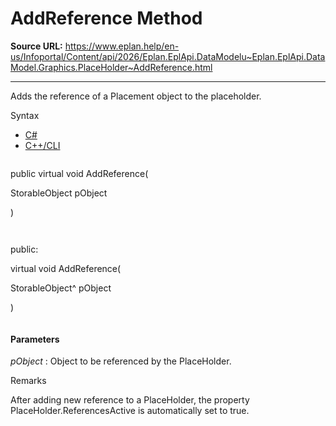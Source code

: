 # AddReference Method

**Source URL:** https://www.eplan.help/en-us/Infoportal/Content/api/2026/Eplan.EplApi.DataModelu~Eplan.EplApi.DataModel.Graphics.PlaceHolder~AddReference.html

---

Adds the reference of a Placement object to the placeholder.

Syntax

- [C#](#i-syntax-CS)
- [C++/CLI](#i-syntax-CPP2005)

```
```
public virtual void AddReference( 

   StorableObject pObject

)
```
```

```
```
public:

virtual void AddReference( 

   StorableObject^ pObject

)
```
```

#### Parameters

*pObject*
:   Object to be referenced by the PlaceHolder.

Remarks

After adding new reference to a PlaceHolder, the property PlaceHolder.ReferencesActive is automatically set to true.
